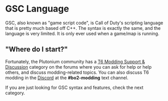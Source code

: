 # GSC Language

GSC, also known as "game script code", is Call of Duty's scripting language that is pretty much based off C++. The syntax is exactly the same, and the language is very limited. It is only ever used when a game/map is running.

## "Where do I start?"

Fortunately, the Plutonium community has a [T6 Modding Support & Discussion](https://forum.plutonium.pw/category/11/bo2-modding-support-discussion) category on the forums where you can ask for help or help others, and discuss modding-related topics. You can also discuss T6 modding in the [Discord](https://discord.gg/plutonium) at the **#bo2-modding** text channel.

If you are just looking for GSC syntax and features, check the next category.